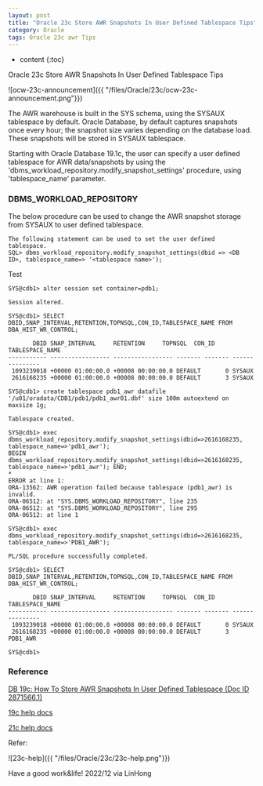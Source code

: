 ```yaml
---
layout: post
title: "Oracle 23c Store AWR Snapshots In User Defined Tablespace Tips"
category: Oracle
tags: Oracle 23c awr Tips
---
```


* content
{:toc}

Oracle 23c Store AWR Snapshots In User Defined Tablespace Tips

![ocw-23c-announcement]({{ "/files/Oracle/23c/ocw-23c-announcement.png"}})	

The AWR warehouse is built in the SYS schema, using the SYSAUX tablespace by default. Oracle Database, by default captures snapshots once every hour; the snapshot size varies depending on the database load. These snapshots will be stored in SYSAUX tablespace.

Starting with Oracle Database 19.1c, the user can specify a user defined tablespace for AWR data/snapshots by using the 'dbms_workload_repository.modify_snapshot_settings' procedure, using 'tablespace_name' parameter.









### DBMS_WORKLOAD_REPOSITORY

The below procedure can be used to change the AWR snapshot storage from SYSAUX to user defined tablespace.
```
The following statement can be used to set the user defined tablespace. 
SQL> dbms_workload_repository.modify_snapshot_settings(dbid => <DB ID>, tablespace_name=> '<tablespace name>');
```

Test 
```
SYS@cdb1> alter session set container=pdb1;

Session altered.

SYS@cdb1> SELECT DBID,SNAP_INTERVAL,RETENTION,TOPNSQL,CON_ID,TABLESPACE_NAME FROM DBA_HIST_WR_CONTROL;

       DBID SNAP_INTERVAL     RETENTION 	TOPNSQL  CON_ID TABLESPACE_NAME
----------- ----------------- ----------------- ------- ------- ---------------
 1093239018 +00000 01:00:00.0 +00008 00:00:00.0 DEFAULT       0 SYSAUX
 2616168235 +00000 01:00:00.0 +00008 00:00:00.0 DEFAULT       3 SYSAUX

SYS@cdb1> create tablespace pdb1_awr datafile '/u01/oradata/CDB1/pdb1/pdb1_awr01.dbf' size 100m autoextend on maxsize 1g;

Tablespace created.

SYS@cdb1> exec dbms_workload_repository.modify_snapshot_settings(dbid=>2616168235, tablespace_name=>'pdb1_awr');
BEGIN dbms_workload_repository.modify_snapshot_settings(dbid=>2616168235, tablespace_name=>'pdb1_awr'); END;
*
ERROR at line 1:
ORA-13562: AWR operation failed because tablespace (pdb1_awr) is invalid.
ORA-06512: at "SYS.DBMS_WORKLOAD_REPOSITORY", line 235
ORA-06512: at "SYS.DBMS_WORKLOAD_REPOSITORY", line 295
ORA-06512: at line 1

SYS@cdb1> exec dbms_workload_repository.modify_snapshot_settings(dbid=>2616168235, tablespace_name=>'PDB1_AWR');

PL/SQL procedure successfully completed.

SYS@cdb1> SELECT DBID,SNAP_INTERVAL,RETENTION,TOPNSQL,CON_ID,TABLESPACE_NAME FROM DBA_HIST_WR_CONTROL;

       DBID SNAP_INTERVAL     RETENTION 	TOPNSQL  CON_ID TABLESPACE_NAME
----------- ----------------- ----------------- ------- ------- ---------------
 1093239018 +00000 01:00:00.0 +00008 00:00:00.0 DEFAULT       0 SYSAUX
 2616168235 +00000 01:00:00.0 +00008 00:00:00.0 DEFAULT       3 PDB1_AWR

SYS@cdb1> 
```


### Reference 

[DB 19c: How To Store AWR Snapshots In User Defined Tablespace (Doc ID 2871566.1)](https://mosemp.us.oracle.com/epmos/faces/DocContentDisplay?id=2871566.1)

[19c help docs](https://docs.oracle.com/cd/F19136_01/arpls/DBMS_WORKLOAD_REPOSITORY.html#GUID-E2B46878-1BDB-4789-8A21-016A625530F1)


[21c help docs](https://docs.oracle.com/en/database/oracle/oracle-database/21/arpls/DBMS_WORKLOAD_REPOSITORY.html)

Refer:

![23c-help]({{ "/files/Oracle/23c/23c-help.png"}})


Have a good work&life! 2022/12 via LinHong


